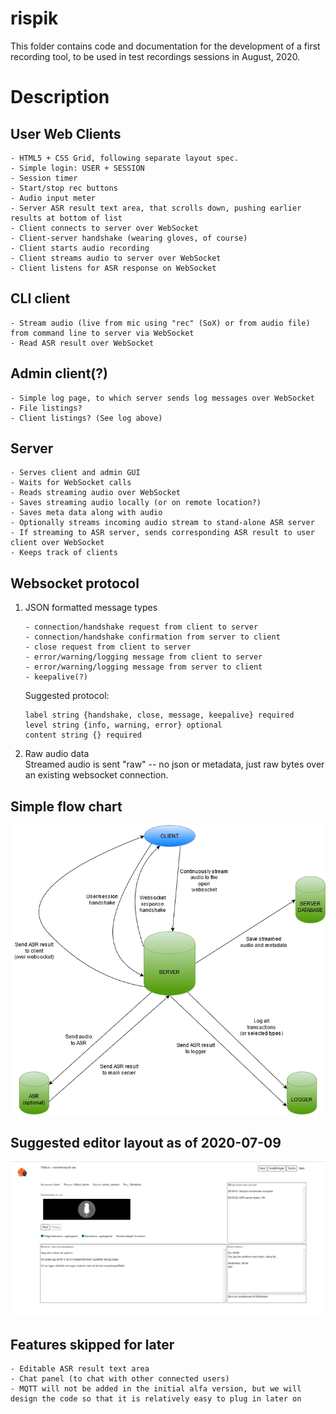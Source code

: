 # rispik

This folder contains code and documentation for the development of a first recording tool, to be used in test recordings sessions in August, 2020.


# Description

## User Web Clients

    - HTML5 + CSS Grid, following separate layout spec.
    - Simple login: USER + SESSION
    - Session timer
    - Start/stop rec buttons
    - Audio input meter
    - Server ASR result text area, that scrolls down, pushing earlier results at bottom of list 
    - Client connects to server over WebSocket
    - Client-server handshake (wearing gloves, of course)
    - Client starts audio recording
    - Client streams audio to server over WebSocket
    - Client listens for ASR response on WebSocket
    

## CLI client

    - Stream audio (live from mic using "rec" (SoX) or from audio file) from command line to server via WebSocket
    - Read ASR result over WebSocket

## Admin client(?)

    - Simple log page, to which server sends log messages over WebSocket
    - File listings?
    - Client listings? (See log above)

## Server

    - Serves client and admin GUI
    - Waits for WebSocket calls
    - Reads streaming audio over WebSocket
    - Saves streaming audio locally (or on remote location?)
    - Saves meta data along with audio
    - Optionally streams incoming audio stream to stand-alone ASR server
    - If streaming to ASR server, sends corresponding ASR result to user client over WebSocket
    - Keeps track of clients

## Websocket protocol

1. JSON formatted message types

       - connection/handshake request from client to server
       - connection/handshake confirmation from server to client
       - close request from client to server
       - error/warning/logging message from client to server
       - error/warning/logging message from server to client
       - keepalive(?)
 
   Suggested protocol:

       label string {handshake, close, message, keepalive} required
       level string {info, warning, error} optional
       content string {} required
  
     
2. Raw audio data     
   Streamed audio is sent "raw" -- no json or metadata, just raw bytes over an existing websocket connection.
     

## Simple flow chart

![Simple flow chart](docs/rispik_chart.png)

## Suggested editor layout as of 2020-07-09

![Suggested layout](docs/rispik_layout_draft.png)

## Features skipped for later
    - Editable ASR result text area
    - Chat panel (to chat with other connected users)
    - MQTT will not be added in the initial alfa version, but we will design the code so that it is relatively easy to plug in later on
